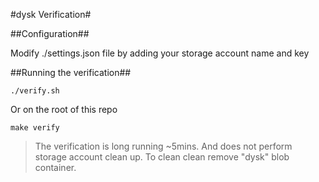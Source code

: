 #dysk Verification#

##Configuration##

Modify ./settings.json file by adding your storage account name and key

##Running the verification##

```
./verify.sh
```

Or on the root of this repo 

```
make verify
```

> The verification is long running ~5mins. And does not perform storage account clean up. To clean clean remove "dysk" blob container.
